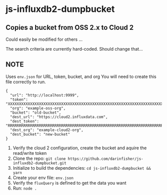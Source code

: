 # js-influxdb2-dumpbucket

## Copies a bucket from OSS 2.x to Cloud 2
Could easily be modified for others ...

The search criteria are currently hard-coded.
Should change that...

## NOTE
Uses `env.json` for URL, token, bucket, and org
You will need to create this file correctly to run.
```
{
  "url": "http://localhost:9999",
  "token": "XXXXXXXXXXXXXXXXXXXXXXXXXXXXXXXXXXXXXXXXXXXXXXXXXXXXXXXXXXXXXXXXXXXXXXXXXXXXXXXXXXXXXXX",
  "org": "example-oss-org",
  "bucket": "old-bucket",
  "dest_url": "https://cloud2.influxdata.com",
  "dest_token": "RRRRRRRRRRRRRRRRRRRRRRRRRRRRRRRRRRRRRRRRRRRRRRRRRRRRRRRRRRRRRRRRRRRRRRRRRRRRRRRRRRRRRRR",
  "dest_org": "example-cloud2-org",
  "dest_bucket": "new-bucket"
}
```
1. Verify the cloud 2 configuration, create the bucket and aquire the read/write token
2. Clone the repo: `git clone https://github.com/darinfisher/js-influxdb2-dumpbucket.git`
3. Initialize to build the dependencies: `cd js-influxdb2-dumpbucket && yarn`
4. Create your env file: `env.json`
5. Verify the `fluxQuery` is defined to get the data you want
6. Run: `node .`



